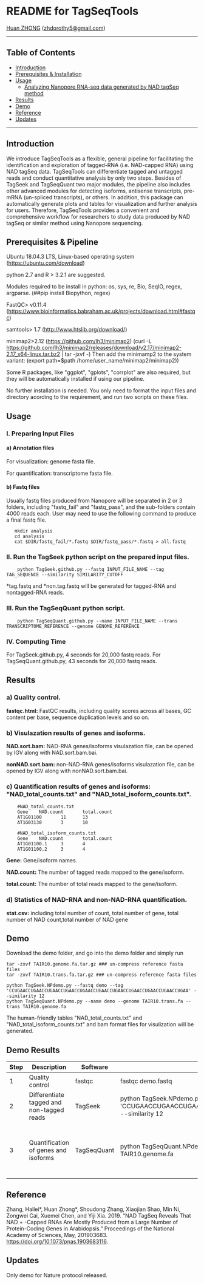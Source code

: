 README for TagSeqTools
===============

[Huan ZHONG](https://github.com/dorothyzh/) \(zhdorothy5@gmail.com\)

* * *

Table of Contents
-----------------
* [Introduction](#introduction)
* [Prerequisites & Installation](#compilation)
* [Usage](#usage)
    * [Analyzing Nanopore RNA-seq data generated by NAD tagSeq method ](#usage)
* [Results](#Results)
* [Demo](#demo)
* [Reference](#Reference)
* [Updates](#Updates)

* * *

## <a name="introduction"></a> Introduction
We introduce TagSeqTools as a flexible, general pipeline for facilitating the identification and exploration of tagged-RNA (i.e. NAD-capped RNA) using NAD tagSeq data. TagSeqTools can differentiate tagged and untagged reads and conduct quantitative analysis by only two steps. Besides of TagSeek and TagSeqQuant two major modules, the pipeline also includes other advanced modules for detecting isoforms, antisense transcripts, pre-mRNA (un-spliced transcripts), or others. In addition, this package can automatically generate plots and tables for visualization and further analysis for users. Therefore, TagSeqTools provides a convenient and comprehensive workflow for researchers to study data produced by NAD tagSeq or similar method using Nanopore sequencing.

## <a name="compilation"></a> Prerequisites & Pipeline
Ubuntu 18.04.3 LTS, Linux-based operating system (https://ubuntu.com/download)  

python 2.7 and R > 3.2.1 are suggested. 

Modules required to be install in python: os, sys, re, Bio, SeqIO, regex, argparse.
(##pip install Biopython, regex)

FastQC> v0.11.4 (https://www.bioinformatics.babraham.ac.uk/projects/download.html#fastqc)

samtools> 1.7 (http://www.htslib.org/download/)

minimap2>2.12 (https://github.com/lh3/minimap2)
    (curl -L https://github.com/lh3/minimap2/releases/download/v2.17/minimap2-2.17_x64-linux.tar.bz2 | tar -jxvf -)
    Then add the minimamp2 to the system variant:
    (export path=$path /home/user_name/minimap2/minimap2))

Some R packages, like "ggplot", "gplots", "corrplot" are also required, but they will be automatically installed if using our pipeline.

No further installation is needed. You only need to format the input files and directory acording to the requirement, and run two scripts on these files.

## <a name="usage"></a> Usage

### I. Preparing Input Files

#### a) Annotation files 
  For visualization: genome fasta file.
  
  For quantification: transcriptome fasta file.


#### b) Fastq files 
   Usually fastq files produced from Nanopore will be separated in 2 or 3 folders, including "fastq_fail" and "fastq_pass", and the sub-folders contain 4000 reads each. User may need to use the following command to produce a final fastq file. 
       
       mkdir analysis
       cd analysis
       cat $DIR/fastq_fail/*.fastq $DIR/fastq_pass/*.fastq > all.fastq
       

### II. Run the TagSeek python script on the prepared input files.
      
        python TagSeek.github.py --fastq INPUT_FILE_NAME --tag TAG_SEQUENCE --similarity SIMILARITY_CUTOFF
  
  *tag.fastq and *non.tag.fastq will be generated for tagged-RNA and nontagged-RNA reads. 

### III. Run the TagSeqQuant python script.
   
        python TagSeqQuant.github.py --name INPUT_FILE_NAME --trans TRANSCRIPTOME_REFERENCE --genome GENOME_REFERENCE
        
### IV. Computing Time

   For TagSeek.github.py, 4 seconds for 20,000 fastq reads. 
   For TagSeqQuant.github.py, 43 seconds for 20,000 fastq reads.         

## <a name="Results"></a> Results
    
### a) Quality control.


__fastqc.html:__ FastQC results, including quality scores across all bases, GC content per base, sequence duplication levels and so on.
   
   
   
### b) Visulazation results of genes and isoforms.

__NAD.sort.bam:__ NAD-RNA genes/isoforms visulazation file, can be opened by IGV along with NAD.sort.bam.bai.

__nonNAD.sort.bam:__ non-NAD-RNA genes/isoforms visulazation file, can be opened by IGV along with nonNAD.sort.bam.bai.


### c) Quantification results of genes and isoforms: "NAD_total_counts.txt" and "NAD_total_isoform_counts.txt".
        
        #NAD_total_counts.txt
        Gene    NAD.count       total.count
        AT1G01100       11      13
        AT1G03130       3       10
        
        #NAD_total_isoform_counts.txt
        Gene    NAD.count       total.count
        AT1G01100.1     3       4
        AT1G01100.2     3       4


__Gene:__ Gene/isoform names.

__NAD.count:__ The number of tagged reads mapped to the gene/isoform.

__total.count:__ The number of total reads mapped to the gene/isoform.



### d) Statistics of NAD-RNA and non-NAD-RNA quantification. 

__stat.csv:__ including total number of count, total number of gene, total number of NAD count,total number of NAD gene



## <a name="demo"></a> Demo

Download the demo folder, and go into the demo folder and simply run 
    
    tar -zxvf TAIR10.genome.fa.tar.gz ### un-compress reference fasta files
    tar -zxvf TAIR10.trans.fa.tar.gz ### un-compress reference fasta files
    
    python TagSeek.NPdemo.py --fastq demo --tag 'CCUGAACCUGAACCUGAACCUGAACCUGAACCUGAACCUGAACCUGAACCUGAACCUGAACCUGAA' --similarity 12
    python TagSeqQuant.NPdemo.py --name demo --genome TAIR10.trans.fa --trans TAIR10.genome.fa


The human-friendly tables "NAD_total_counts.txt" and "NAD_total_isoform_counts.txt" and bam format files for visulization will be generated.

## Demo Results

|Step|Description|Software|command|input_files|output_files| demo files |
|---|---|---|---| ---| ---|---|
|1| Quality control | fastqc | fastqc demo.fastq |[demo.fastq](https://github.com/dorothyzh/TagSeqTools2/blob/master/demo/demo.fastq) | demo_fastqc.html, demo_fastqc.zip| [demo_fastqc.html](http://htmlpreview.github.io/?https://github.com/dorothyzh/TagSeqTools/blob/master/demo.files/QC_results/demo_fastqc.html)|
|2| Differentiate tagged and non-tagged reads | TagSeek | python TagSeek.NPdemo.py --fastq demo --tag 'CCUGAACCUGAACCUGAACCUGAACCUGAACCUGAACCUGAACCUGAACCUGAACCUGAACCUGAA' --similarity 12 |demo.fastq| demo.tag.fastq, demo.nontag.fastq, Tag_statistics.txt| [Tag_statistics.txt](https://github.com/dorothyzh/TagSeqTools/blob/master/demo.files/Mapping_results/Tag_statistics.txt)| 
|3| Quantification of genes and isoforms | TagSeqQuant | python TagSeqQuant.NPdemo.py --name demo --trans TAIR10.trans.fa --genome TAIR10.genome.fa|Input sample name, reference files (transcriptome and genome files)| NAD_map.html, nonNAD_map.html, Counting_statistics.txt, NAD_total_counts.txt, NAD_total_isoform_counts.txt, NAD_sort.bam, nonNAD_sort.bam |[NAD_map.html](http://htmlpreview.github.io/?https://github.com/dorothyzh/TagSeqTools/blob/master/demo.files/Mapping_statistics/NAD_map.html), [Counting_statistics.txt](https://github.com/dorothyzh/TagSeqTools/blob/master/demo.files/Quantification_results/Counting_statistics.txt), [NAD_total_counts.txt](https://github.com/dorothyzh/TagSeqTools2/blob/master/demo/NAD_total_counts.txt), [NAD_total_isoform_counts.txt](https://github.com/dorothyzh/TagSeqTools2/blob/master/demo/NAD_total_isoform_counts.txt)| 

## <a name="Reference"></a> Reference

Zhang, Hailei*, Huan Zhong*, Shoudong Zhang, Xiaojian Shao, Min Ni, Zongwei Cai, Xuemei Chen, and Yiji Xia. 2019. “NAD TagSeq Reveals That NAD + -Capped RNAs Are Mostly Produced from a Large Number of Protein-Coding Genes in Arabidopsis.” Proceedings of the National Academy of Sciences, May, 201903683. https://doi.org/10.1073/pnas.1903683116.

## <a name="Updates"></a> Updates

Only demo for Nature protocol released.


